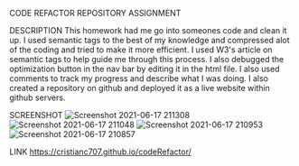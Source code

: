 CODE REFACTOR REPOSITORY ASSIGNMENT

DESCRIPTION
This homework had me go into someones code and clean it up. I used semantic tags to the best of my knowledge 
and compressed alot of the coding and tried to make it more efficient. I used W3's article on semantic tags 
to help guide me through this process. I also debugged the optimization button in the nav bar by editing it 
in the html file. I also used comments to track my progress and describe what I was doing. I also created a
repository on github and deployed it as a live website within github servers.


SCREENSHOT
![Screenshot 2021-06-17 211308](https://user-images.githubusercontent.com/83788525/122490844-e0f0c000-cfb0-11eb-90af-2bbb92c5066f.png)
![Screenshot 2021-06-17 211048](https://user-images.githubusercontent.com/83788525/122490675-88b9be00-cfb0-11eb-8946-87ea9b7b9306.png)
![Screenshot 2021-06-17 210953](https://user-images.githubusercontent.com/83788525/122490681-8b1c1800-cfb0-11eb-92cf-2488143062df.png)
![Screenshot 2021-06-17 210857](https://user-images.githubusercontent.com/83788525/122490685-8c4d4500-cfb0-11eb-8cb6-bed53e0a3b1b.png)



LINK
https://cristianc707.github.io/codeRefactor/
